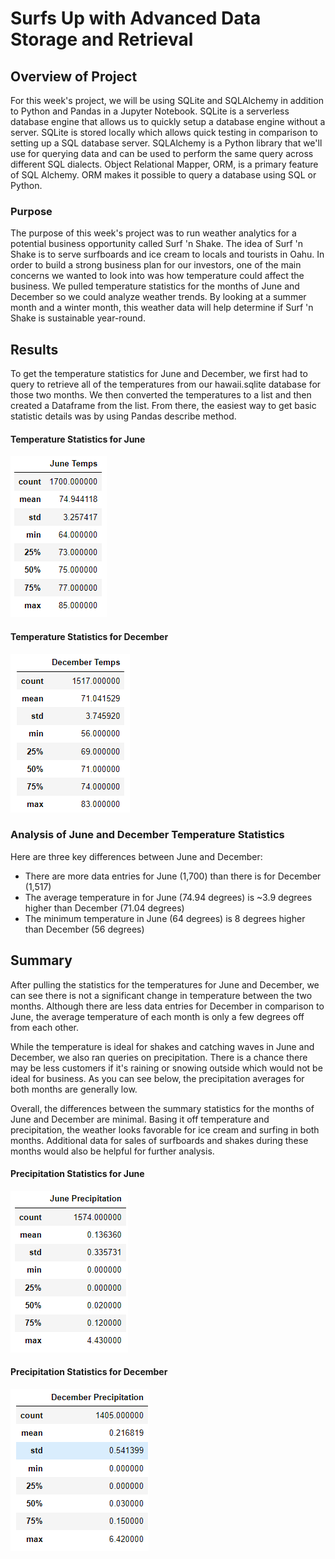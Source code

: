 # Surfs Up with Advanced Data Storage and Retrieval

## Overview of Project
For this week's project, we will be using SQLite and SQLAlchemy in addition to Python and Pandas in a Jupyter Notebook. SQLite is a serverless database engine that allows us to quickly setup a database engine without a server. SQLite is stored locally which allows quick testing in comparison to setting up a SQL database server. SQLAlchemy is a Python library that we'll use for querying data and can be used to perform the same query across different SQL dialects. Object Relational Mapper, ORM, is a primary feature of SQL Alchemy. ORM makes it possible to query a database using SQL or Python. 

### Purpose
The purpose of this week's project was to run weather analytics for a potential business opportunity called Surf 'n Shake. The idea of Surf 'n Shake is to serve surfboards and ice cream to locals and tourists in Oahu. In order to build a strong business plan for our investors, one of the main concerns we wanted to look into was how temperature could affect the business. We pulled temperature statistics for the months of June and December so we could analyze weather trends. By looking at a summer month and a winter month, this weather data will help determine if Surf 'n Shake is sustainable year-round.

## Results
To get the temperature statistics for June and December, we first had to query to retrieve all of the temperatures from our hawaii.sqlite database for those two months. We then converted the temperatures to a list and then created a Dataframe from the list. From there, the easiest way to get basic statistic details was by using Pandas describe method. 

#### Temperature Statistics for June
![June_Temps](/Resources/June_Temps.PNG)

#### Temperature Statistics for December
![December_Temps](/Resources/December_Temps.PNG)

### Analysis of June and December Temperature Statistics
Here are three key differences between June and December:
- There are more data entries for June (1,700) than there is for December (1,517)
- The average temperature in for June (74.94 degrees) is ~3.9 degrees higher than December (71.04 degrees)
- The minimum temperature in June (64 degrees) is 8 degrees higher than December (56 degrees)

## Summary
After pulling the statistics for the temperatures for June and December, we can see there is not a significant change in temperature between the two months. Although there are less data entries for December in comparison to June, the average temperature of each month is only a few degrees off from each other.

While the temperature is ideal for shakes and catching waves in June and December, we also ran queries on precipitation. There is a chance there may be less customers if it's raining or snowing outside which would not be ideal for business. As you can see below, the precipitation averages for both months are generally low.

Overall, the differences between the summary statistics for the months of June and December are minimal. Basing it off temperature and precipitation, the weather looks favorable for ice cream and surfing in both months. Additional data for sales of surfboards and shakes during these months would also be helpful for further analysis.

#### Precipitation Statistics for June
![June_Prcp](/Resources/June_Prcp.PNG)

#### Precipitation Statistics for December
![December_Prcp](/Resources/December_Prcp.PNG)